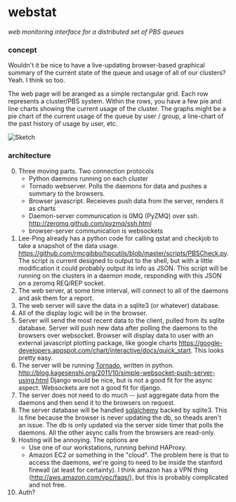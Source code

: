 # webstat
*web monitoring interface for a distributed set of PBS queues*

### concept

Wouldn't it be nice to have a live-updating browser-based graphical summary of the current state of the queue and usage
of all of our clusters? Yeah. I think so too.

The web page will be aranged as a simple rectangular grid. Each row represents a cluster/PBS system. Within the rows, you have
a few pie and line charts showing the current usage of the cluster. The graphs might be a pie chart of the current
usage of the queue by user / group, a line-chart of the past history of usage by user, etc.

![Sketch](http://awwapp.com/s/b0/ea/be.png)

### architecture
0. Three moving parts. Two connection protocols
    - Python daemons running on each cluster
    - Tornado webserver. Polls the daemons for data and pushes a summary to the browsers.
    - Browser javascript. Receieves push data from the server, renders it as charts
    - Daemon-server communication is 0MQ (PyZMQ) over ssh. http://zeromq.github.com/pyzmq/ssh.html
    - browser-server communication is websockets
1. Lee-Ping already has a python code for calling qstat and checkjob to take a snapshot of the data usage.
https://github.com/rmcgibbo/hpcutils/blob/master/scripts/PBSCheck.py. The script is current designed to output to the
shell, but with a little modification it could probably output its info as JSON. This script
will be running on the clusters in a daemon mode, responding with this JSON on a zeromq REQ/REP socket.
2. The web server, at some time interval, will connect to all of the daemons and ask them for a report.
4. The web server will save the data in a sqlite3 (or whatever) database.
5. All of the display logic will be in the browser.
6.  Server will send the most recent data to the client, pulled from its sqlite database. Server will push new data
after polling the daemons to the browsers over websocket. Browser will display data to user with an external javascript
plotting package, like google charts https://google-developers.appspot.com/chart/interactive/docs/quick_start.
This looks pretty easy.
7. The server will be running [Tornado](http://www.tornadoweb.org/), written in python. http://blog.kagesenshi.org/2011/10/simple-websocket-push-server-using.html
Django would be nice, but is not a good fit for the async aspect. Websockets are not a good fit for django.
8. The server does not need to do much -- just aggregate data from the daemons and then send it to the browsers on request.
9. The server database will be handled [sqlalchemy](http://www.sqlalchemy.org/) backed by sqlite3.
This is fine because the browser is never updating the db, so theads aren't an issue. The db is only updated
via the server side timer that polls the daemons. All the other async calls from the browsers are read-only.
10. Hosting will be annoying. The options are
    - Use one of our workstations, running behind HAProxy.
    - Amazon EC2 or something in the "cloud". The problem here is that to access the daemons, we're going to need to be inside
the stanford firewall (at least for certainty). I think amazon has a VPN thing (http://aws.amazon.com/vpc/faqs/), but this
is probably complicated and not free.
11. Auth? 
